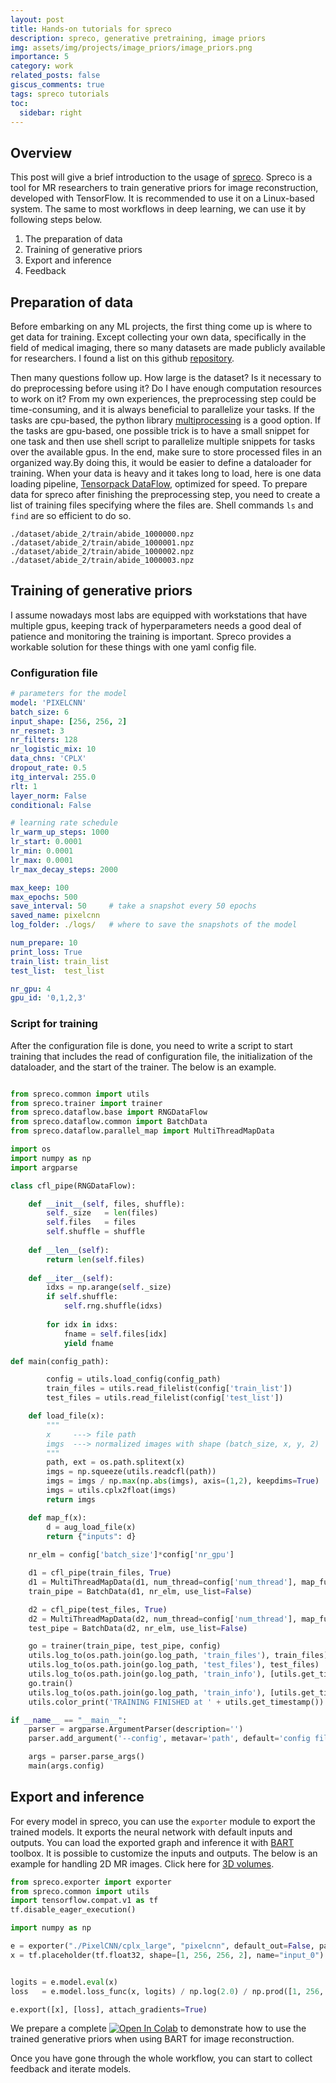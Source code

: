 ```yaml
---
layout: post
title: Hands-on tutorials for spreco
description: spreco, generative pretraining, image priors
img: assets/img/projects/image_priors/image_priors.png
importance: 5
category: work
related_posts: false
giscus_comments: true
tags: spreco tutorials
toc:
  sidebar: right
---
```



## Overview 
This post will give a brief introduction to the usage of [spreco](https://github.com/mrirecon/spreco). Spreco is a tool for MR researchers to train generative priors for image reconstruction, developed with TensorFlow. It is recommended to use it on a Linux-based system. The same to most workflows in deep learning, we can use it by following steps below.

1. The preparation of data
2. Training of generative priors
3. Export and inference
4. Feedback

## Preparation of data
Before embarking on any ML projects, the first thing come up is where to get data for training. Except collecting your own data, specifically in the field of medical imaging, there so many datasets are made publicly available for researchers. I found a list on this github [repository](https://github.com/sfikas/medical-imaging-datasets).

Then many questions follow up. How large is the dataset? Is it necessary to do preprocessing before using it? Do I have enough computation resources to work on it? From my own experiences, the preprocessing step could be time-consuming, and it is always beneficial to parallelize your tasks. If the tasks are cpu-based, the python library [multiprocessing](https://docs.python.org/3/library/multiprocessing.html#module-multiprocessing) is a good option. If the tasks are gpu-based, one possible trick is to have a small snippet for one task and then use shell script to parallelize multiple snippets for tasks over the available gpus. In the end, make sure to store processed files in an organized way.By doing this, it would be easier to define a dataloader for training. When your data is heavy and it takes long to load, here is one data loading pipeline, [Tensorpack DataFlow](https://github.com/tensorpack/dataflow), optimized for speed. To prepare data for spreco after finishing the preprocessing step, you need to create a list of training files specifying where the files are. Shell commands `ls` and `find` are so efficient to do so.
```text
./dataset/abide_2/train/abide_1000000.npz
./dataset/abide_2/train/abide_1000001.npz
./dataset/abide_2/train/abide_1000002.npz
./dataset/abide_2/train/abide_1000003.npz
```

## Training of generative priors
I assume nowadays most labs are equipped with workstations that have multiple gpus, keeping track of hyperparameters needs a good deal of patience and monitoring the training is important. Spreco provides a workable solution for these things with one yaml config file. 

### Configuration file

```yml
# parameters for the model
model: 'PIXELCNN'
batch_size: 6
input_shape: [256, 256, 2]
nr_resnet: 3
nr_filters: 128
nr_logistic_mix: 10
data_chns: 'CPLX'
dropout_rate: 0.5
itg_interval: 255.0
rlt: 1
layer_norm: False
conditional: False

# learning rate schedule
lr_warm_up_steps: 1000
lr_start: 0.0001
lr_min: 0.0001
lr_max: 0.0001
lr_max_decay_steps: 2000

max_keep: 100
max_epochs: 500
save_interval: 50     # take a snapshot every 50 epochs
saved_name: pixelcnn
log_folder: ./logs/   # where to save the snapshots of the model

num_prepare: 10
print_loss: True
train_list: train_list 
test_list:  test_list

nr_gpu: 4
gpu_id: '0,1,2,3'
```

### Script for training

After the configuration file is done, you need to write a script to start training that includes the read of configuration file, the initialization of the dataloader, and the start of the trainer. The below is an example.

```python

from spreco.common import utils
from spreco.trainer import trainer
from spreco.dataflow.base import RNGDataFlow
from spreco.dataflow.common import BatchData
from spreco.dataflow.parallel_map import MultiThreadMapData

import os
import numpy as np
import argparse

class cfl_pipe(RNGDataFlow):

    def __init__(self, files, shuffle):
        self._size   = len(files)
        self.files   = files
        self.shuffle = shuffle
    
    def __len__(self):
        return len(self.files)
    
    def __iter__(self):
        idxs = np.arange(self._size)
        if self.shuffle:
            self.rng.shuffle(idxs)
        
        for idx in idxs:
            fname = self.files[idx]
            yield fname

def main(config_path):

        config = utils.load_config(config_path)
        train_files = utils.read_filelist(config['train_list'])
        test_files = utils.read_filelist(config['test_list'])

    def load_file(x):
        """
        x     ---> file path
        imgs  ---> normalized images with shape (batch_size, x, y, 2) 
        """
        path, ext = os.path.splitext(x)
        imgs = np.squeeze(utils.readcfl(path))
        imgs = imgs / np.max(np.abs(imgs), axis=(1,2), keepdims=True)
        imgs = utils.cplx2float(imgs)
        return imgs

    def map_f(x):
        d = aug_load_file(x)
        return {"inputs": d}
    
    nr_elm = config['batch_size']*config['nr_gpu']

    d1 = cfl_pipe(train_files, True)
    d1 = MultiThreadMapData(d1, num_thread=config['num_thread'], map_func=map_f,  buffer_size=nr_elm*10, strict=True)
    train_pipe = BatchData(d1, nr_elm, use_list=False)

    d2 = cfl_pipe(test_files, True)
    d2 = MultiThreadMapData(d2, num_thread=config['num_thread'], map_func=map_f,  buffer_size=nr_elm*10, strict=True)
    test_pipe = BatchData(d2, nr_elm, use_list=False)

    go = trainer(train_pipe, test_pipe, config)
    utils.log_to(os.path.join(go.log_path, 'train_files'), train_files)
    utils.log_to(os.path.join(go.log_path, 'test_files'), test_files)
    utils.log_to(os.path.join(go.log_path, 'train_info'), [utils.get_timestamp() + ", the training is starting"])
    go.train()
    utils.log_to(os.path.join(go.log_path, 'train_info'), [utils.get_timestamp() + ", the training is ending"])
    utils.color_print('TRAINING FINISHED at ' + utils.get_timestamp())

if __name__ == "__main__":
    parser = argparse.ArgumentParser(description='')
    parser.add_argument('--config', metavar='path', default='config file for training', help='')

    args = parser.parse_args()
    main(args.config)
```
## Export and inference
For every model in spreco, you can use the `exporter` module to export the trained models. It exports the neural network with default inputs and outputs. You can load the exported graph and inference it with [BART](https://github.com/mrirecon/bart) toolbox. It is possible to customize the inputs and outputs. The below is an example for handling 2D MR images. Click here for [3D volumes](https://github.com/ggluo/image-priors/blob/release/scripts/recon/create_graph.py).

```python
from spreco.exporter import exporter
from spreco.common import utils
import tensorflow.compat.v1 as tf
tf.disable_eager_execution()

import numpy as np

e = exporter("./PixelCNN/cplx_large", "pixelcnn", default_out=False, path="./PixelCNN/exported", name="cplx_large", gpu_id='0')
x = tf.placeholder(tf.float32, shape=[1, 256, 256, 2], name="input_0")


logits = e.model.eval(x)
loss   = e.model.loss_func(x, logits) / np.log(2.0) / np.prod([1, 256, 256, 2])

e.export([x], [loss], attach_gradients=True)
```

We prepare a complete [![Open In Colab](https://colab.research.google.com/assets/colab-badge.svg)](https://colab.research.google.com/github/ggluo/image-priors/blob/release/misc/demo_image_priors_colab.ipynb) to demonstrate how to use the trained generative priors when using BART for image reconstruction. 

Once you have gone through the whole workflow, you can start to collect feedback and iterate models.